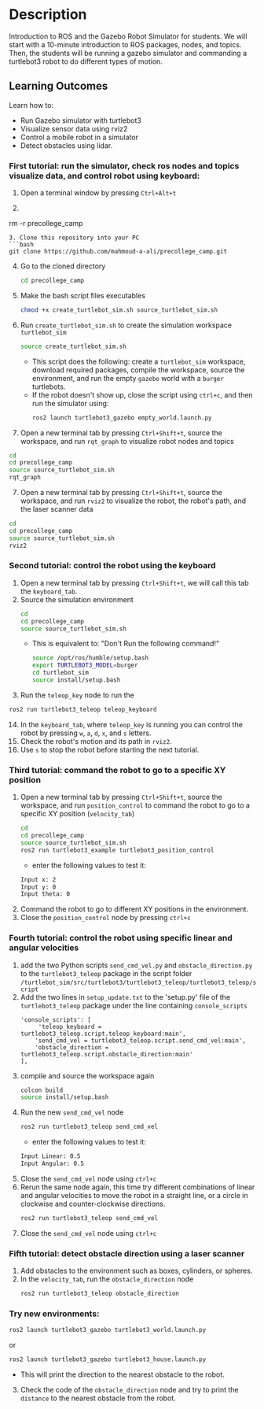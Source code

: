 # Description

Introduction to ROS and the Gazebo Robot Simulator for students. 
We will start with a 10-minute introduction to ROS packages, nodes, and topics. Then, the students will be running a gazebo simulator and commanding a turtlebot3 robot to do different types of motion.

## Learning Outcomes
Learn how to:
- Run Gazebo simulator with turtlebot3
- Visualize sensor data using rviz2
- Control a mobile robot in a simulator 
- Detect obstacles using lidar.


### First tutorial: run the simulator, check ros nodes and topics visualize data, and control robot using keyboard:
1. Open a terminal window by pressing `Ctrl+Alt+t`
2.    ```bash
   rm -r precollege_camp
   ```
3. Clone this repository into your PC
   ```bash
   git clone https://github.com/mahmoud-a-ali/precollege_camp.git
   ```
4. Go to the cloned directory
   ```bash
   cd precollege_camp
   ```
5. Make the bash script files executables
   ```bash
   chmod +x create_turtlebot_sim.sh source_turtlebot_sim.sh
   ```
6. Run `create_turtlebot_sim.sh` to create the simulation workspace `turtlebot_sim`
   ```bash
   source create_turtlebot_sim.sh
   ```
   - This script does the following: create a `turtlebot_sim` workspace, download required packages, compile the workspace, source the environment, and run the empty `gazebo` world with a `burger` turtlebots.
   - If the robot doesn't show up, close the script using `ctrl+c`, and then run the simulator using:
     ```bash
     ros2 launch turtlebot3_gazebo empty_world.launch.py
     ```
  
7. Open a new terminal tab by pressing `Ctrl+Shift+t`, source the workspace, and run `rqt_graph` to visualize robot nodes and topics
 ```bash
 cd
 cd precollege_camp
 source source_turtlebot_sim.sh
 rqt_graph
 ```
7. Open a new terminal tab by pressing `Ctrl+Shift+t`, source the workspace, and run `rviz2` to visualize the robot, the robot's path, and the laser scanner data
  ```bash
  cd
  cd precollege_camp
  source source_turtlebot_sim.sh
  rviz2
  ```
### Second tutorial: control the robot using the keyboard
1. Open a new terminal tab by pressing `Ctrl+Shift+t`, we will call this tab the `keyboard_tab`.
2. Source the simulation environment
   ```bash
   cd
   cd precollege_camp
   source source_turtlebot_sim.sh
   ```
   - This is equivalent to: "Don't Run the following command!"
     ```bash
     source /opt/ros/humble/setup.bash
     export TURTLEBOT3_MODEL=burger
     cd turtlebot_sim
     source install/setup.bash
     ```
9. Run the `teleop_key` node to run the
  ```bash
  ros2 run turtlebot3_teleop teleop_keyboard 
  ```
14. In the `keyboard_tab`, where `teleop_key` is running you can control the robot by pressing `w`, `a`, `d`, `x`, and `s` letters.
15. Check the robot's motion and its path in `rviz2`.
16. Use `s` to stop the robot before starting the next tutorial.
    
### Third tutorial: command the robot to go to a specific XY position
1. Open a new terminal tab by pressing `Ctrl+Shift+t`, source the workspace, and run `position_control` to command the robot to go to a specific XY position (`velocity_tab`)
   ```bash
   cd
   cd precollege_camp
   source source_turtlebot_sim.sh
   ros2 run turtlebot3_example turtlebot3_position_control
   ```
   - enter the following values to test it:
   ```bash
   Input x: 2
   Input y: 0
   Input theta: 0
   ```
2. Command the robot to go to different XY positions in the environment.
3. Close the `position_control` node by pressing `ctrl+c`
### Fourth tutorial: control the robot using specific linear and angular velocities
1. add the two Python scripts `send_cmd_vel.py` and `obstacle_direction.py` to the `turtlebot3_teleop` package in the script folder `/turtlebot_sim/src/turtlebot3/turtlebot3_teleop/turtlebot3_teleop/script`
2. Add the two lines in `setup_update.txt` to the 'setup.py' file of the `turtlebot3_teleop` package under the line containing `console_scripts`
   ```
   'console_scripts': [
        'teleop_keyboard = turtlebot3_teleop.script.teleop_keyboard:main',
       'send_cmd_vel = turtlebot3_teleop.script.send_cmd_vel:main',
       'obstacle_direction = turtlebot3_teleop.script.obstacle_direction:main'
   ],
   ```
3. compile and source the workspace again
   ```bash
   colcon build
   source install/setup.bash
   ```
4. Run the new `send_cmd_vel` node
   ```bash
   ros2 run turtlebot3_teleop send_cmd_vel
   ```
   - enter the following values to test it:
   ```bash
   Input Linear: 0.5
   Input Angular: 0.5
   ```
5. Close the `send_cmd_vel` node using `ctrl+c`
6. Rerun the same node again, this time try different combinations of linear and angular velocities to move the robot in a straight line, or a circle in clockwise and counter-clockwise directions.
   ```bash
   ros2 run turtlebot3_teleop send_cmd_vel
   ```
7. Close the `send_cmd_vel` node using `ctrl+c`
### Fifth tutorial: detect obstacle direction using a laser scanner
1. Add obstacles to the environment such as boxes, cylinders, or spheres.
2. In the `velocity_tab`, run the `obstacle_direction` node
   ```bash
   ros2 run turtlebot3_teleop obstacle_direction
   ```
### Try new environments:
```bash
ros2 launch turtlebot3_gazebo turtlebot3_world.launch.py
```
or
```bash
ros2 launch turtlebot3_gazebo turtlebot3_house.launch.py
```

   - This will print the direction to the nearest obstacle to the robot.
3. Check the code of the `obstacle_direction` node and try to print the `distance` to the nearest obstacle from the robot.


